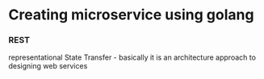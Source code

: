 # Creating microservice using golang

### REST

representational State Transfer - basically it is an architecture approach to designing web services
